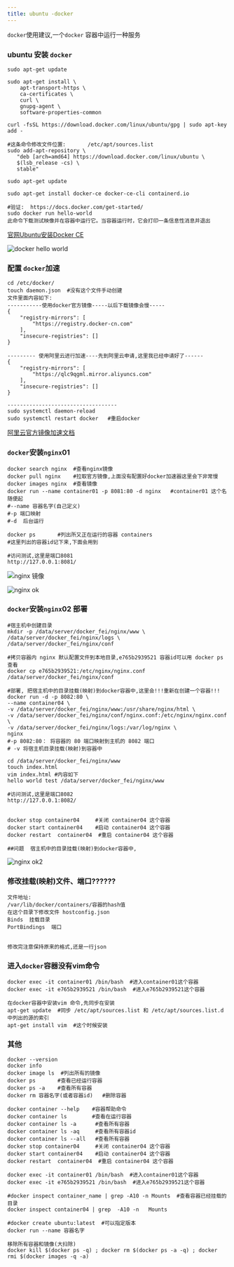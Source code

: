 ```yaml
---
title: ubuntu -docker
---
```


`docker`使用建议,一个`docker` 容器中运行一种服务

### ubuntu  安装 `docker`

```
sudo apt-get update

sudo apt-get install \
    apt-transport-https \
    ca-certificates \
    curl \
    gnupg-agent \
    software-properties-common
    
curl -fsSL https://download.docker.com/linux/ubuntu/gpg | sudo apt-key add -

#这条命令修改文件位置:       /etc/apt/sources.list
sudo add-apt-repository \
   "deb [arch=amd64] https://download.docker.com/linux/ubuntu \
   $(lsb_release -cs) \
   stable"
   
sudo apt-get update

sudo apt-get install docker-ce docker-ce-cli containerd.io

#验证:  https://docs.docker.com/get-started/
sudo docker run hello-world
此命令下载测试映像并在容器中运行它。当容器运行时，它会打印一条信息性消息并退出
```

 [官网Ubuntu安装Docker CE](https://docs.docker.com/install/linux/docker-ce/ubuntu/ "官网Ubuntu安装Docker CE")

![docker hello world](/img/docker/docker_helloWorld.png "hello world")

### 配置 `docker`加速

```
cd /etc/docker/ 
touch daemon.json  #没有这个文件手动创建
文件里面内容如下:
-----------使用docker官方镜像-----以后下载镜像会慢-----
{
    "registry-mirrors": [
        "https://registry.docker-cn.com"
    ],
    "insecure-registries": []
}

--------- 使用阿里云进行加速----先到阿里云申请,这里我已经申请好了------
{
    "registry-mirrors": [
        "https://qlc9qgml.mirror.aliyuncs.com"     
    ],
    "insecure-registries": []
}

-----------------------------------
sudo systemctl daemon-reload
sudo systemctl restart docker   #重启docker
```

 [阿里云官方镜像加速文档](https://help.aliyun.com/document_detail/60750.html?spm=a2c4g.11186623.6.549.65384685bRPs0U "阿里云官方镜像加速文档")

### `docker`安装`nginx`01

```
docker search nginx  #查看nginx镜像
docker pull nginx    #拉取官方镜像,上面没有配置好docker加速器这里会下非常慢
docker images nginx  #查看镜像
docker run --name container01 -p 8081:80 -d nginx   #container01 这个名随便起
#--name 容器名字(自己定义)
#-p 端口映射
#-d  后台运行

docker ps       #列出所又正在运行的容器 containers 
#这里列出的容器id记下来,下面会用到

#访问测试,这里是端口8081
http://127.0.0.1:8081/
```

![nginx 镜像](/img/docker/nginx_image.png "nginx 镜像")

![nginx ok](/img/docker/nginx_ok.png "nginx ok")

### `docker`安装`nginx`02 部署

```
#宿主机中创建目录
mkdir -p /data/server/docker_fei/nginx/www \
/data/server/docker_fei/nginx/logs \
/data/server/docker_fei/nginx/conf

#拷贝容器内 nginx 默认配置文件到本地目录,e765b2939521 容器id可以用 docker ps 查看
docker cp e765b2939521:/etc/nginx/nginx.conf /data/server/docker_fei/nginx/conf

#部署, 把宿主机中的目录挂载(映射)到docker容器中,这里会!!!重新在创建一个容器!!!
docker run -d -p 8082:80 \
--name container04 \
-v /data/server/docker_fei/nginx/www:/usr/share/nginx/html \
-v /data/server/docker_fei/nginx/conf/nginx.conf:/etc/nginx/nginx.conf  \
-v /data/server/docker_fei/nginx/logs:/var/log/nginx \
nginx
#-p 8082:80： 将容器的 80 端口映射到主机的 8082 端口
# -v 将宿主机目录挂载(映射)到容器中

cd /data/server/docker_fei/nginx/www
touch index.html
vim index.html #内容如下
hello world test /data/server/docker_fei/nginx/www 

#访问测试,这里是端口8082
http://127.0.0.1:8082/


docker stop container04     #关闭 container04 这个容器
docker start container04    #启动 container04 这个容器
docker restart  container04  #重启 container04 这个容器

##问题  宿主机中的目录挂载(映射)到docker容器中,
```

![nginx ok2](/img/docker/container_nginx.png "nginx ok2")

### 修改挂载(映射)文件、端口??????

```
文件地址:
/var/lib/docker/containers/容器的hash值
在这个目录下修改文件 hostconfig.json 
Binds  挂载目录
PortBindings  端口


修改完注意保持原来的格式,还是一行json
```



### 进入`docker`容器没有vim命令

```
docker exec -it container01 /bin/bash  #进入container01这个容器
docker exec -it e765b2939521 /bin/bash  #进入e765b2939521这个容器

在docker容器中安装vim 命令,先同步在安装
apt-get update  #同步 /etc/apt/sources.list 和 /etc/apt/sources.list.d 中列出的源的索引
apt-get install vim  #这个时候安装
```



### 其他

```
docker --version
docker info
docker image ls  #列出所有的镜像
docker ps       #查看已经运行容器
docker ps -a    #查看所有容器
docker rm 容器名字(或者容器id)   #删除容器

docker container --help    #容器帮助命令
docker container ls        #查看在运行容器
docker container ls -a      #查看所有容器
docker container ls -aq     #查看所有容器id
docker container ls --all   #查看所有容器      
docker stop container04     #关闭 container04 这个容器
docker start container04    #启动 container04 这个容器
docker restart  container04  #重启 container04 这个容器

docker exec -it container01 /bin/bash  #进入container01这个容器
docker exec -it e765b2939521 /bin/bash  #进入e765b2939521这个容器

#docker inspect container_name | grep -A10 -n Mounts  #查看容器已经挂载的目录
docker inspect container04 | grep  -A10 -n   Mounts

#docker create ubuntu:latest  #可以指定版本
docker run --name 容器名字

移除所有容器和镜像(大扫除)
docker kill $(docker ps -q) ; docker rm $(docker ps -a -q) ; docker rmi $(docker images -q -a)
```

